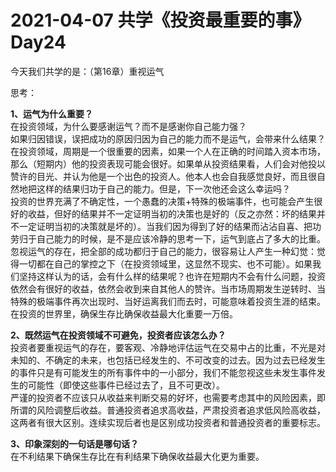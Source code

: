 # 2021-04-07 共学《投资最重要的事》 Day24
今天我们共学的是：（第16章）重视运气

思考：

**1、运气为什么重要？**  
在投资领域，为什么要感谢运气？而不是感谢你自己能力强？  
如果归因错误，误把成功的原因归因为自己的能力而不是运气，会带来什么结果？  
在投资领域，周期是一个很重要的因素，如果一个人在正确的时间踏入资本市场，那么（短期内）他的投资表现可能会很好。如果单从投资结果看，人们会对他投以赞许的目光、并认为他是一个出色的投资人。他本人也会自我感觉良好，而且很自然地把这样的结果归功于自己的能力。但是，下一次他还会这么幸运吗？  
投资的世界充满了不确定性，一个愚蠢的决策+特殊的极端事件，也可能会产生很好的收益，但好的结果并不一定证明当初的决策也是好的（反之亦然：坏的结果并不一定证明当初的决策就是坏的）。当我们因为得到了好的结果而沾沾自喜、把功劳归于自己能力的时候，是不是应该冷静的思考一下，运气到底占了多大的比重。  
忽视运气的存在，把全部的成功都归于自己的能力，很容易让人产生一种幻觉：觉得一切都在自己的掌控之下（在投资领域里，这显然不现实、也不可能）。如果我们坚持这样认为的话，会有什么样的结果呢？也许在短期内不会有什么问题，投资依然会有很好的收益，依然会收到来自其他人的赞许。当市场周期发生逆转时、当特殊的极端事件再次出现时、当好运离我们而去时，可能意味着投资生涯的结束。  
在投资的世界里，确保生存比确保收益最大化重要一万倍。

**2、既然运气在投资领域不可避免，投资者应该怎么办？**  
投资者要重视运气的存在，要客观、冷静地评估运气在交易中占的比重，不光是对未知的、不确定的未来，也包括已经发生的、不可改变的过去。因为过去已经发生的事件只是有可能发生的所有事件中的一小部分，我们不能忽视这些未发生事件发生的可能性（即使这些事件已经过去了，且不可更改）。  
严谨的投资者不应该只从收益来判断交易的好坏，也需要考虑其中的风险因素，即所谓的风险调整后收益。普通投资者追求高收益，严肃投资者追求低风险高收益，这两者有很大区别。连续实现后者也是区别成功投资者和普通投资者的重要标志。

**3、印象深刻的一句话是哪句话？**  
在不利结果下确保生存比在有利结果下确保收益最大化更为重要。
